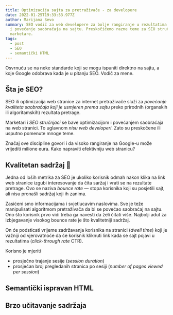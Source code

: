 ```yaml
---
title: Optimizacija sajta za pretraživače - za developere
date: 2022-01-25T19:33:53.977Z
author: Marijana Sevo
summary: SEO vodič za web developere za bolje rangiranje u rezultatima pretrage
  i povećanje saobraćaja na sajtu. Preskočićemo razne teme za SEO stručnjake i
  marketare.
tags:
  - post
  - SEO
  - semantički HTML
---
```

Osvrnuću se na neke standarde koji se mogu ispuniti direktno na sajtu, a koje Google odobrava kada je u pitanju SEO. Vodič za mene.

## Šta je SEO?

SEO ili optimizacija web stranice za internet pretraživače služi za <em>povećanje kvaliteta saobraćaja koji je usmjeren prema sajtu</em> preko prirodnih (organskih ili algoritamskih) rezultata pretrage.

<p class="tip right-tip" style="--span-row: 2;">Marketari i <em>SEO stručnjaci</em> se bave optimizacijom i povećanjem saobraćaja na web stranici. To uglavnom <em>nisu web developeri</em>. Zato su preskočene ili usputno pomenute mnoge teme.</p>

Značaj ove discipline govori i da visoko rangiranje na Google-u može vrijediti milione eura. Kako napraviti efektivniju web stranicu?

## Kvalitetan sadržaj 👑 
Jedna od loših metrika za SEO je ukoliko korisnik odmah nakon klika na link web stranice izgubi interesovanje da čita saržaj i vrati se na rezultate pretrage. Ovo se naziva <em>bounce rate</em> — stopa korisnika koji su posjetili sajt, ali nisu pronašli sadržaj koji ih zanima. 

Zasićeni smo informacijama i svjetlucavim naslovima. Sve je teže manipulisati algoritmom pretraživača da bi se povećao saobraćaj na sajtu. Ono što korisnik prvo vidi treba ga navesti da želi čitati više. Najbolji adut za izbjegavanje visokog bounce rate je što kvalitetniji sadržaj.

On će podsticati vrijeme zadržavanja korisnika na stranici (<em>dwell time</em>) koji je važniji od vjerovatnoće da će korisnik kliknuti link kada se sajt pojavi u rezultatima (<em>click-through rate</em> CTR).

Korisno je mjeriti
+ <span>prosječno trajanje sesije (<em>session duration</em>)</span>
+ <span>prosječan broj pregledanih stranica po sesiji (<em>number of pages viewed per session</em>)</span>


## Semantički ispravan HTML

## Brzo učitavanje sadržaja

